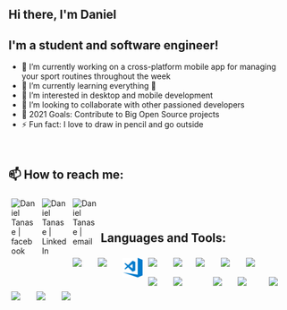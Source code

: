 ## Hi there, I'm Daniel

## I'm a student and software engineer!
- 🔭 I’m currently working on a cross-platform mobile app for managing your sport routines throughout the week
- 🌱 I’m currently learning everything 🤣
- 👀 I’m interested in desktop and mobile development
- 👯 I’m looking to collaborate with other passioned developers
- 🥅 2021 Goals: Contribute to Big Open Source projects
- ⚡ Fun fact: I love to draw in pencil and go outside

<br />

## 📫 How to reach me:

[<img align="left" alt="Daniel Tanase | facebook" width="45px" style="margin:5px" src = "https://upload.wikimedia.org/wikipedia/commons/5/51/Facebook_f_logo_%282019%29.svg" />][facebook]
[<img align="left" alt="Daniel Tanase | LinkedIn" width="45px" style = "margin:5px" src="https://www.pngjoy.com/pngm/26/637519_linkedin-logo-linked-in-logo-transparent-hd-png.png" />][linkedin]
[<img align="left" alt="Daniel Tanase | email" width="45px" style="margin:5px" src="https://cdn4.iconfinder.com/data/icons/social-media-logos-6/512/112-gmail_email_mail-512.png"/>][email]

<br />
<br />

## Languages and Tools:

<img align="left" width="35px" style="margin:5px" src="https://upload.wikimedia.org/wikipedia/commons/thumb/4/4f/Icon-Vim.svg/1200px-Icon-Vim.svg.png"/>
<img align="left" width="35px" style="margin:5px" src="https://upload.wikimedia.org/wikipedia/commons/thumb/9/9c/IntelliJ_IDEA_Icon.svg/1200px-IntelliJ_IDEA_Icon.svg.png"/>
<img align="left" width="35px" style="margin:5px" src="https://raw.githubusercontent.com/github/explore/80688e429a7d4ef2fca1e82350fe8e3517d3494d/topics/visual-studio-code/visual-studio-code.png" />
<img align="left" width="35px" style="margin:5px" src="https://2.bp.blogspot.com/-tzm1twY_ENM/XlCRuI0ZkRI/AAAAAAAAOso/BmNOUANXWxwc5vwslNw3WpjrDlgs9PuwQCLcBGAsYHQ/s1600/pasted%2Bimage%2B0.png" />
<img align="left" width="30px" style="margin:5px" src="https://pngimg.com/uploads/linux/linux_PNG1.png" />
<img align="left" width="35px" style="margin:5px" src="https://3.bp.blogspot.com/-xhNpNJJyQhk/XIe4GY78RQI/AAAAAAAAItc/ouueFUj2Hqo5dntmnKqEaBJR4KQ4Q2K3ACK4BGAYYCw/s1600/logo%2Bgit%2Bicon.png" />
<img align="left" width="35px" style="margin:5px" src="https://upload.wikimedia.org/wikipedia/commons/0/01/Windows_Terminal_Logo_256x256.png" />
<img align="left" width="35px" style="margin:5px" src="https://mpng.subpng.com/20180331/iwe/kisspng-java-runtime-environment-java-development-kit-comp-gucci-logo-5abf0c6d1ff311.5450063015224699971309.jpg" />

<br/>
<br/>

<img align="left" width="35px" style="margin:5px" src="https://i.pinimg.com/736x/a2/dc/32/a2dc3249364449a49f01a6275d277b8c.jpg" />
<img align="left" width="61px" style="margin:5px" src="https://e7.pngegg.com/pngimages/759/621/png-clipart-sqlite-database-android-computer-software-application-software-android-angle-data.png" />
<img align="left" width="34px" style="margin:5px" src="https://www.pngfind.com/pngs/m/74-744138_mysql-logo-png-mysql-transparent-png.png" />
<img align="left" width="46px" style="margin:5px" src="https://logowik.com/content/uploads/images/flutter5786.jpg" />
<img align="left" width="33px" style="margin:5px" src="https://www.kindpng.com/picc/m/176-1766554_dart-programming-language-logo-hd-png-download.png" />
<img align="left" width="35px" style="margin:5px" src="https://pbs.twimg.com/profile_images/1235868806079057921/fTL08u_H_400x400.png" />
<img align="left" width="35px" style="margin:5px" src="https://github.githubassets.com/images/modules/logos_page/GitHub-Mark.png" />
<img align="left" width="39px" style="margin:5px" src="https://kenoleon.github.io/Front-End-Web-Dev-UI-UX/assets/images/firebase.png" />

<br />
<br />

[facebook]: https://www.facebook.com/profile.php?id=100006885674660
[linkedin]: https://www.linkedin.com/in/daniel-tanase-758975200/
[email]: mailto:tanasedaniel54@gmail.com
